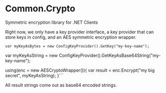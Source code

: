 # Common.Crypto
Symmetric encryption library for .NET Clients


Right now, we only have a key provider interface, a key provider that can store keys in config, and an AES symmetric encryption wrapper.

```var myKeyAsBytes = new ConfigKeyProvider().GetKey("my-key-name");```

var myKeyAsString = new ConfigKeyProvider().GetKeyAsBase64String("my-key-name");

using(enc = new AESCryptoWrapper()){
	var result = enc.Encrypt("my big secret", myKeyAsString);
}```


All result strings come out as base64 encoded strings.  